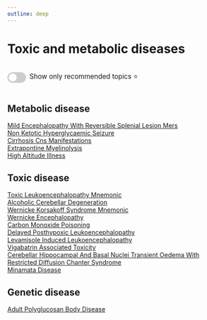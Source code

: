 ```yaml
---
outline: deep
---
```

<style>

.star-link-list {
  list-style-type: none !important;
  padding-left: 0 !important;
  margin-left: 0 !important;
}

.switch-container {
  display: flex;
  align-items: center;
  gap: 0.5rem;
  padding: 1rem 0;
  font-size: 0.95rem;
}

.switch {
  position: relative;
  display: inline-block;
  width: 42px;
  height: 24px;
}

.switch input {
  opacity: 0;
  width: 0;
  height: 0;
}

.slider {
  position: absolute;
  cursor: pointer;
  top: 0; left: 0; right: 0; bottom: 0;
  background-color: #ccc;
  border-radius: 24px;
  transition: 0.4s;
}

.slider:before {
  content: "";
  position: absolute;
  height: 18px;
  width: 18px;
  left: 3px;
  bottom: 3px;
  background-color: white;
  border-radius: 50%;
  transition: 0.4s;
}

input:checked + .slider {
  background-color: #42b983;
}

input:checked + .slider:before {
  transform: translateX(18px);
}

</style>

# Toxic and metabolic diseases

<div class="switch-container">
  <label class="switch">
    <input type="checkbox" id="toggle-stars">
    <span class="slider"></span>
  </label>
  <span>Show only recommended topics ⭐</span>
</div>

## Metabolic disease

[Mild Encephalopathy With Reversible Splenial Lesion Mers](https://radiopaedia.org/articles/mild-encephalopathy-with-reversible-splenial-lesion-mers)  
[Non Ketotic Hyperglycaemic Seizure](https://radiopaedia.org/articles/non-ketotic-hyperglycaemic-seizure)  
[Cirrhosis Cns Manifestations](https://radiopaedia.org/articles/cirrhosis-cns-manifestations)  
[Extrapontine Myelinolysis](https://radiopaedia.org/articles/extrapontine-myelinolysis-1)  
[High Altitude Illness](https://radiopaedia.org/articles/high-altitude-illness-1)  

## Toxic disease

[Toxic Leukoencephalopathy Mnemonic](https://radiopaedia.org/articles/toxic-leukoencephalopathy-mnemonic)  
[Alcoholic Cerebellar Degeneration](https://radiopaedia.org/articles/alcoholic-cerebellar-degeneration)  
[Wernicke Korsakoff Syndrome Mnemonic](https://radiopaedia.org/articles/wernicke-korsakoff-syndrome-mnemonic)  
[Wernicke Encephalopathy](https://radiopaedia.org/articles/wernicke-encephalopathy)  
[Carbon Monoxide Poisoning](https://radiopaedia.org/articles/carbon-monoxide-poisoning-1)  
[Delayed Posthypoxic Leukoencephalopathy](https://radiopaedia.org/articles/delayed-posthypoxic-leukoencephalopathy)  
[Levamisole Induced Leukoencephalopathy](https://radiopaedia.org/articles/levamisole-induced-leukoencephalopathy)  
[Vigabatrin Associated Toxicity](https://radiopaedia.org/articles/vigabatrin-associated-toxicity)  
[Cerebellar Hippocampal And Basal Nuclei Transient Oedema With Restricted Diffusion Chanter Syndrome](https://radiopaedia.org/articles/cerebellar-hippocampal-and-basal-nuclei-transient-oedema-with-restricted-diffusion-chanter-syndrome-1)  
[Minamata Disease](https://radiopaedia.org/articles/minamata-disease-1)  

## Genetic disease

[Adult Polyglucosan Body Disease](https://radiopaedia.org/articles/adult-polyglucosan-body-disease)  
